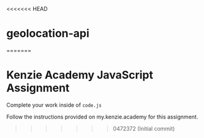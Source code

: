 <<<<<<< HEAD
# geolocation-api
=======
# Kenzie Academy JavaScript Assignment

Complete your work inside of `code.js`

Follow the instructions provided on my.kenzie.academy for this assignment.
>>>>>>> 0472372 (Initial commit)
